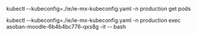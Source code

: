 kubectl --kubeconfig=./ie/ie-mx-kubeconfig.yaml -n production get pods

kubectl --kubeconfig=./ie/ie-mx-kubeconfig.yaml -n production exec asoban-moodle-6b4b4bc776-qxs8g -it -- bash


